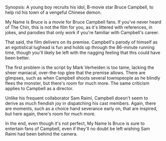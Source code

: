 Synopsis: A young boy recruits his idol, B-movie star Bruce Campbell, to help rid his town of a vengeful Chinese demon.

My Name Is Bruce is a movie for Bruce Campbell fans. If you've never heard of The Chin, this is not the film for you, as it's littered with references, in jokes, and parodies that only work if you're familiar with Campbell's career.

That said, the film delivers on its premise. Campbell's parody of himself as an egotistical lughead is fun and holds up through the 86-minute running time, though you'll likely be left with the nagging feeling that this could have been better.

The first problem is the script by Mark Verheiden is too tame, lacking the sheer maniacal, over-the-top glee that the premise allows. There are glimpses, such as when Campbell shoots several townspeople as he blindly flees the monster, but there's room for much more. The same criticism applies to Campbell as a director. 

Unlike his frequent collaborator Sam Raimi, Campbell doesn't seem to derive as much fiendish joy in dispatching his cast members. Again, there are moments, such as a choice hand severance early on, that are inspired, but here again, there's room for much more. 

In the end, even though it's not perfect, My Name Is Bruce is sure to entertain fans of Campbell, even if they'll no doubt be left wishing Sam Raimi had been behind the camera.



